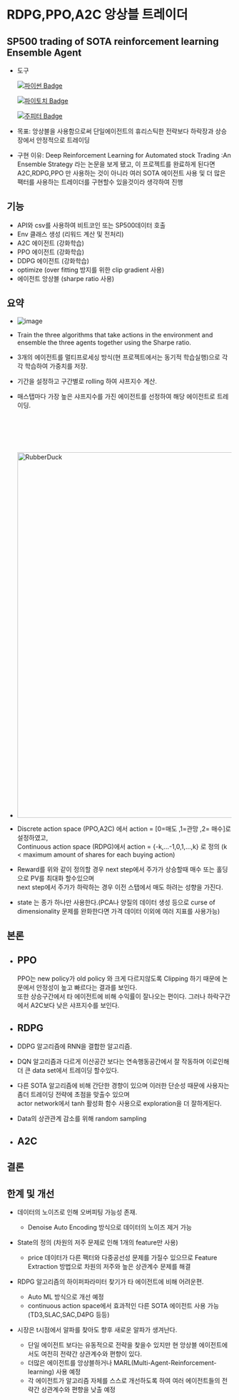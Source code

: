 # RDPG,PPO,A2C 앙상블 트레이더
 ## SP500 trading of SOTA reinforcement learning Ensemble Agent
 
- 도구

  [![파이썬 Badge](https://img.shields.io/badge/python-3776AB?style=flat-square&logo=python&logoColor=white&link=mailto:wjtls01@naver.com)](mailto:wjtls01@naver.com)

  [![파이토치 Badge](https://img.shields.io/badge/pytorch-EE4C2C?style=flat-square&logo=pytorch&logoColor=white&link=mailto:wjtls01@naver.com)](mailto:wjtls01@naver.com)

  [![주피터 Badge](https://img.shields.io/badge/jupyter-F37626?style=flat-square&logo=jupyter&logoColor=white&link=mailto:wjtls01@naver.com)](mailto:wjtls01@naver.com)

- 목표: 앙상블을 사용함으로써 단일에이전트의 휴리스틱한 전략보다 하락장과 상승장에서 안정적으로 트레이딩

- 구현 이유: Deep Reinforcement Learning for Automated stock Trading :An Ensemble Strategy 라는 논문을 보게 됐고,
  이 프로젝트를 완료하게 된다면 A2C,RDPG,PPO 만 사용하는 것이 아니라 여러 SOTA 에이전트 사용 및 더 많은 팩터를 사용하는 트레이더를 구현할수 있을것이라 생각하여 진행
  
 
## 기능

- API와 csv를 사용하여 비트코인 또는 SP500데이터 호출
- Env 클래스 생성 (리워드 계산 및 전처리)
- A2C 에이전트 (강화학습)
- PPO 에이전트 (강화학습)
- DDPG 에이전트 (강화학습)
- optimize (over fitting 방지를 위한 clip gradient 사용)
- 에이전트 앙상블 (sharpe ratio 사용)


## 요약
- ![image](https://user-images.githubusercontent.com/60399060/145546012-46aebe4a-7ee4-4b54-8ff7-3de0866f640c.png)

- Train the three algorithms that take actions in the environment and ensemble the three agents together using the Sharpe ratio.
- 3개의 에이전트를 멀티프로세싱 방식(현 프로젝트에서는 동기적 학습실행)으로 각각 학습하여 가중치를 저장.
- 기간을 설정하고 구간별로 rolling 하여 샤프지수 계산.
- 매스탭마다 가장 높은 샤프지수를 가진 에이전트를 선정하여 해당 에이전트로 트레이딩.   
<br/>
<br/>
<br/>
<br/>


- <img src="https://user-images.githubusercontent.com/60399060/145567671-98bd6c89-daac-4c6b-b45a-f1b47df612d3.png" width="710px" height="820px" title="px(픽셀) 크기 설정" alt="RubberDuck"></img><br/>

- Discrete action space (PPO,A2C) 에서 action = [0=매도 ,1=관망 ,2= 매수]로 설정하였고, <br/> 
  Continuous action space (RDPG)에서 action = {-k,…-1,0,1,…,k} 로 정의 (k < maximum amount of shares for each buying action) 
  <br/>  
- Reward를 위와 같이 정의할 경우 next step에서 주가가 상승할때 매수 또는 홀딩으로 PV를 최대화 할수있으며 <br/>
  next step에서 주가가 하락하는 경우 이전 스탭에서 매도 하려는 성향을 가진다.
  <br/>   
- state 는 종가 하나만 사용한다.(PCA나 양질의 데이터 생성 등으로 curse of dimensionality 문제를 완화한다면 가격 데이터 이외에 여러 지표를 사용가능)


## 본론

 - ## PPO
   PPO는 new policy가 old policy 와 크게 다르지않도록 Clipping 하기 때문에 논문에서 안정성이 높고 빠르다는 결과를 보인다. <br/>
   또한 상승구간에서 타 에이전트에 비해 수익률이 잘나오는 편이다. 그러나 하락구간에서 A2C보다 낮은 샤프지수를 보인다.
 

 - ## RDPG
 - DDPG 알고리즘에 RNN을 결합한 알고리즘.
 - DQN 알고리즘과 다르게 이산공간 보다는 연속행동공간에서 잘 작동하며 이로인해 더 큰 data set에서 트레이딩 할수있다. <br/>
 - 다른 SOTA 알고리즘에 비해 간단한 경향이 있으며 이러한 단순성 때문에 사용자는 좀더 트레이딩 전략에 초점을 맞출수 있으며 <br/>
   actor network에서 tanh 활성화 함수 사용으로 exploration을 더 잘하게된다.
 - Data의 상관관계 감소를 위해 random sampling
 
 
 - ## A2C
 
 
## 결론

## 한계 및 개선
- 데이터의 노이즈로 인해 오버피팅 가능성 존재.
    - Denoise Auto Encoding 방식으로 데이터의 노이즈 제거 가능

- State의 정의 (차원의 저주 문제로 인해 1개의 feature만 사용)
    - price 데이터가 다른 팩터와 다중공선성 문제를 가질수 있으므로 Feature Extraction 방법으로 차원의 저주와 높은 상관계수 문제를 해결

- RDPG 알고리즘의 하이퍼파라미터 찾기가 타 에이전트에 비해 어려운편.<br/> 
    - Auto ML 방식으로 개선 예정
    - continuous action space에서 효과적인 다른 SOTA 에이전트 사용 가능 (TD3,SLAC,SAC,D4PG 등등)
 
- 시장은 t시점에서 알파를 찾아도 향후 새로운 알파가 생겨난다. <br/> 
    - 단일 에이전트 보다는 유동적으로 전략을 찾을수 있지만 현 앙상블 에이전트에서도 여전히 전략간 상관계수와 편향이 있다.  <br/> 
    - 더많은 에이전트를 앙상블하거나 MARL(Multi-Agent-Reinforcement-learning) 사용 예정   <br/>
    - 각 에이전트가 알고리즘 자체를 스스로 개선하도록 하여 여러 에이전트들의 전략간 상관계수와 편향을 낮출 예정

    
    
    
    
